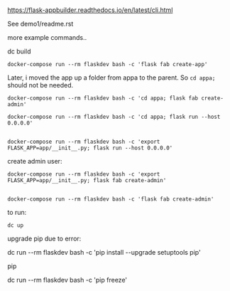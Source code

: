 #

https://flask-appbuilder.readthedocs.io/en/latest/cli.html





See demo1/readme.rst



more example commands..



dc build

    docker-compose run --rm flaskdev bash -c 'flask fab create-app'


Later, i moved the app up a folder from appa to the parent. So `cd appa;` should not be needed.

    docker-compose run --rm flaskdev bash -c 'cd appa; flask fab create-admin'

    docker-compose run --rm flaskdev bash -c 'cd appa; flask run --host 0.0.0.0'


    docker-compose run --rm flaskdev bash -c 'export FLASK_APP=app/__init__.py; flask run --host 0.0.0.0'
    

create admin user:

    docker-compose run --rm flaskdev bash -c 'export FLASK_APP=app/__init__.py; flask fab create-admin'


    docker-compose run --rm flaskdev bash -c 'flask fab create-admin'

to run:

    dc up



upgrade pip due to error:


dc run --rm flaskdev bash -c 'pip install --upgrade setuptools pip'


pip

dc run --rm flaskdev bash -c 'pip freeze'

